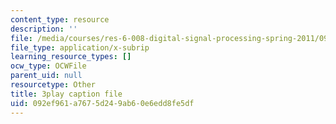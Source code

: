 ```yaml
---
content_type: resource
description: ''
file: /media/courses/res-6-008-digital-signal-processing-spring-2011/092ef961a7675d249ab60e6edd8fe5df_rkvEM5Y3N60.vtt
file_type: application/x-subrip
learning_resource_types: []
ocw_type: OCWFile
parent_uid: null
resourcetype: Other
title: 3play caption file
uid: 092ef961-a767-5d24-9ab6-0e6edd8fe5df
---
```

